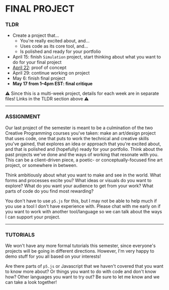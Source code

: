 # FINAL PROJECT

### TLDR  
* Create a project that...  
  * You're really excited about, and...  
  * Uses code as its core tool, and...  
  * Is polished and ready for your portfolio    
* April 15: finish `Simulation` project, start thinking about what you want to do for your final project  
* [April 22](Part1-ProofOfConcept.md): proof of concept  
* April 29: continue working on project  
* May 6: finish final project  
* **May 17 from 1–4pm EST: final critique**

⚠️ Since this is a multi-week project, details for each week are in separate files! Links in the TLDR section above ⚠️

***

### ASSIGNMENT   
Our last project of the semester is meant to be a culmination of the two Creative Programming courses you've taken: make an art/design project that uses code, one that puts to work the technical and creative skills you've gained, that explores an idea or approach that you're excited about, and that is polished and (hopefully) ready for your portfolio. Think about the past projects we've done and the ways of working that resonate with you. This can be a client-driven piece, a poetic- or conceptually-focused fine art project, or somewhere in between.

Think ambitiously about what you want to make and see in the world. What forms and processes excite you? What ideas or visuals do you want to explore? What do you want your audience to get from your work? What parts of code do you find most rewarding?

You don't have to use `p5.js` for this, but I may not be able to help much if you use a tool I don't have experience with. Please chat with me early on if you want to work with another tool/language so we can talk about the ways I can support your project.

***

### TUTORIALS  
We won't have any more formal tutorials this semester, since everyone's projects will be going in different directions. However, I'm very happy to demo stuff for you all based on your interests!

Are there parts of `p5.js` or Javascript that we haven't covered that you want to know more about? Or things you want to do with code and don't know how? Other languages you want to try out? Be sure to let me know and we can take a look together!

